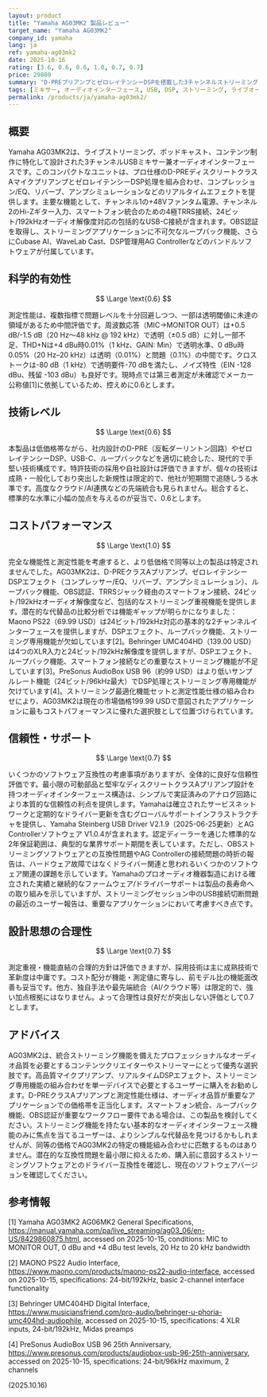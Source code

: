 ```yaml
---
layout: product
title: "Yamaha AG03MK2 製品レビュー"
target_name: "Yamaha AG03MK2"
company_id: yamaha
lang: ja
ref: yamaha-ag03mk2
date: 2025-10-16
rating: [3.6, 0.6, 0.6, 1.0, 0.7, 0.7]
price: 29800
summary: "D-PREプリアンプとゼロレイテンシーDSPを搭載した3チャンネルストリーミングミキサーは、競争力のある価格で独自のストリーミング機能と良好な測定性能を提供"
tags: [ミキサー, オーディオインターフェース, USB, DSP, ストリーミング, ライブオーディオ, マイクプリアンプ]
permalink: /products/ja/yamaha-ag03mk2/
---
```


## 概要

Yamaha AG03MK2は、ライブストリーミング、ポッドキャスト、コンテンツ制作に特化して設計された3チャンネルUSBミキサー兼オーディオインターフェースです。このコンパクトなユニットは、プロ仕様のD-PREディスクリートクラスAマイクプリアンプとゼロレイテンシーDSP処理を組み合わせ、コンプレッション/EQ、リバーブ、アンプシミュレーションなどのリアルタイムエフェクトを提供します。主要な機能として、チャンネル1の+48Vファンタム電源、チャンネル2のHi-Zギター入力、スマートフォン統合のための4極TRRS接続、24ビット/192kHzオーディオ解像度対応の包括的なUSB-C接続が含まれます。OBS認証を取得し、ストリーミングアプリケーションに不可欠なループバック機能、さらにCubase AI、WaveLab Cast、DSP管理用AG Controllerなどのバンドルソフトウェアが付属しています。

## 科学的有効性

$$ \Large \text{0.6} $$

測定性能は、複数指標で問題レベルを十分回避しつつ、一部は透明閾値に未達の領域があるため中間評価です。周波数応答（MIC→MONITOR OUT）は+0.5 dB/-1.5 dB（20 Hz～48 kHz @ 192 kHz）で透明（±0.5 dB）に対し一部不足、THD+Nは+4 dBu時0.01%（1 kHz、GAIN: Min）で透明水準、0 dBu時0.05%（20 Hz–20 kHz）は透明（0.01%）と問題（0.1%）の中間です。クロストークは-80 dB（1 kHz）で透明要件-70 dBを満たし、ノイズ特性（EIN -128 dBu、残留 -103 dBu）も良好です。現時点では第三者測定が未確認でメーカー公称値[1]に依拠しているため、控えめに0.6とします。

## 技術レベル

$$ \Large \text{0.6} $$

本製品は低価格帯ながら、社内設計のD-PRE（反転ダーリントン回路）やゼロレイテンシーDSP、USB-C、ループバックなどを適切に統合した、現代的で手堅い技術構成です。特許技術の採用や自社設計は評価できますが、個々の技術は成熟・一般化しており突出した新規性は限定的で、他社が短期間で追随しうる水準です。高度なクラウド/AI連携などの先端統合も見られません。総合すると、標準的な水準に小幅の加点を与えるのが妥当で、0.6とします。

## コストパフォーマンス

$$ \Large \text{1.0} $$

完全な機能性と測定性能を考慮すると、より低価格で同等以上の製品は特定されませんでした。AG03MK2は、D-PREクラスAプリアンプ、ゼロレイテンシーDSPエフェクト（コンプレッサー/EQ、リバーブ、アンプシミュレーション）、ループバック機能、OBS認証、TRRSジャック経由のスマートフォン接続、24ビット/192kHzオーディオ解像度など、包括的なストリーミング重視機能を提供します。潜在的な代替品の比較分析では機能ギャップが明らかになりました：Maono PS22（69.99 USD）は24ビット/192kHz対応の基本的な2チャンネルインターフェースを提供しますが、DSPエフェクト、ループバック機能、ストリーミング専用機能が欠如しています[2]。Behringer UMC404HD（139.00 USD）は4つのXLR入力と24ビット/192kHz解像度を提供しますが、DSPエフェクト、ループバック機能、スマートフォン接続などの重要なストリーミング機能が不足しています[3]。PreSonus AudioBox USB 96（約99 USD）はより低いサンプルレート機能（24ビット/96kHz最大）でDSP処理とストリーミング専用機能が欠けています[4]。ストリーミング最適化機能セットと測定性能仕様の組み合わせにより、AG03MK2は現在の市場価格199.99 USDで意図されたアプリケーションに最もコストパフォーマンスに優れた選択肢として位置づけられています。

## 信頼性・サポート

$$ \Large \text{0.7} $$

いくつかのソフトウェア互換性の考慮事項がありますが、全体的に良好な信頼性評価です。最小限の可動部品と堅牢なディスクリートクラスAプリアンプ設計を持つオーディオインターフェース構造は、シンプルで実証済みのアナログ回路により本質的な信頼性の利点を提供します。Yamahaは確立されたサービスネットワークと定期的なドライバー更新を含むグローバルサポートインフラストラクチャを提供し、Yamaha Steinberg USB Driver V2.1.9（2025-06-25更新）とAG Controllerソフトウェア V1.0.4が含まれます。認定ディーラーを通じた標準的な2年保証範囲は、典型的な業界サポート期間を表しています。ただし、OBSストリーミングソフトウェアとの互換性問題やAG Controllerの接続問題の時折の報告は、ハードウェア故障ではなくドライバー関連と思われるいくつかのソフトウェア関連の課題を示しています。Yamahaのプロオーディオ機器製造における確立された実績と継続的なファームウェア/ドライバーサポートは製品の長寿命への取り組みを示していますが、ストリーミングセッション中のUSB接続切断問題の最近のユーザー報告は、重要なアプリケーションにおいて考慮すべき点です。

## 設計思想の合理性

$$ \Large \text{0.7} $$

測定重視・機能直結の合理的方針は評価できますが、採用技術は主に成熟技術で革新度は中庸です。コスト配分が機能・測定値に寄与し、前モデル比の機能面改善も妥当です。他方、独自手法や最先端統合（AI/クラウド等）は限定的で、強い加点根拠にはなりません。よって合理性は良好だが突出しない評価として0.7とします。

## アドバイス

AG03MK2は、統合ストリーミング機能を備えたプロフェッショナルなオーディオ品質を必要とするコンテンツクリエイターやストリーマーにとって優秀な選択肢です。高品質マイクプリアンプ、リアルタイムDSPエフェクト、ストリーミング専用機能の組み合わせを単一デバイスで必要とするユーザーに購入をお勧めします。D-PREクラスAプリアンプと測定性能仕様は、オーディオ品質が重要なアプリケーションでの価格帯を正当化します。スマートフォン統合、ループバック機能、OBS認証が重要なワークフロー要件である場合は、この製品を検討してください。ストリーミング機能を持たない基本的なオーディオインターフェース機能のみに焦点を当てるユーザーは、よりシンプルな代替品を見つけるかもしれませんが、同等の価格でAG03MK2の特定の機能組み合わせに匹敵するものはありません。潜在的な互換性問題を最小限に抑えるため、購入前に意図するストリーミングソフトウェアとのドライバー互換性を確認し、現在のソフトウェアバージョンを確認してください。

## 参考情報

[1] Yamaha AG03MK2 AG06MK2 General Specifications, https://manual.yamaha.com/pa/live_streaming/ag03_06/en-US/8429860875.html, accessed on 2025-10-15, conditions: MIC to MONITOR OUT, 0 dBu and +4 dBu test levels, 20 Hz to 20 kHz bandwidth

[2] MAONO PS22 Audio Interface, https://www.maono.com/products/maono-ps22-audio-interface, accessed on 2025-10-15, specifications: 24-bit/192kHz, basic 2-channel interface functionality

[3] Behringer UMC404HD Digital Interface, https://www.musiciansfriend.com/pro-audio/behringer-u-phoria-umc404hd-audiophile, accessed on 2025-10-15, specifications: 4 XLR inputs, 24-bit/192kHz, Midas preamps

[4] PreSonus AudioBox USB 96 25th Anniversary, https://www.presonus.com/products/audiobox-usb-96-25th-anniversary, accessed on 2025-10-15, specifications: 24-bit/96kHz maximum, 2 channels

(2025.10.16)